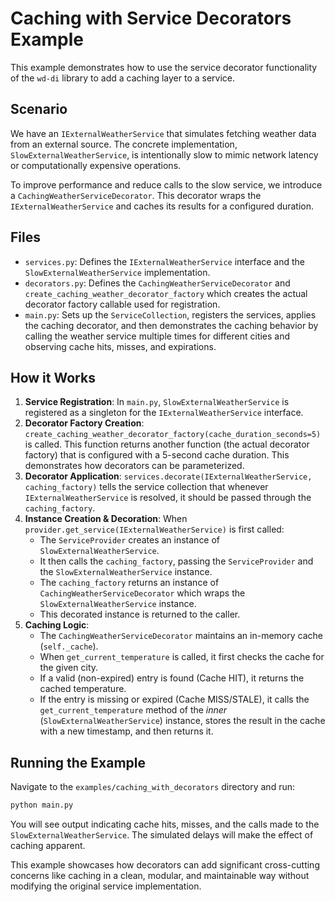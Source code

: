# Caching with Service Decorators Example

This example demonstrates how to use the service decorator functionality of the `wd-di` library to add a caching layer to a service.

## Scenario

We have an `IExternalWeatherService` that simulates fetching weather data from an external source. The concrete implementation, `SlowExternalWeatherService`, is intentionally slow to mimic network latency or computationally expensive operations. 

To improve performance and reduce calls to the slow service, we introduce a `CachingWeatherServiceDecorator`. This decorator wraps the `IExternalWeatherService` and caches its results for a configured duration.

## Files

*   `services.py`: Defines the `IExternalWeatherService` interface and the `SlowExternalWeatherService` implementation.
*   `decorators.py`: Defines the `CachingWeatherServiceDecorator` and `create_caching_weather_decorator_factory` which creates the actual decorator factory callable used for registration.
*   `main.py`: Sets up the `ServiceCollection`, registers the services, applies the caching decorator, and then demonstrates the caching behavior by calling the weather service multiple times for different cities and observing cache hits, misses, and expirations.

## How it Works

1.  **Service Registration**: In `main.py`, `SlowExternalWeatherService` is registered as a singleton for the `IExternalWeatherService` interface.
2.  **Decorator Factory Creation**: `create_caching_weather_decorator_factory(cache_duration_seconds=5)` is called. This function returns another function (the actual decorator factory) that is configured with a 5-second cache duration. This demonstrates how decorators can be parameterized.
3.  **Decorator Application**: `services.decorate(IExternalWeatherService, caching_factory)` tells the service collection that whenever `IExternalWeatherService` is resolved, it should be passed through the `caching_factory`.
4.  **Instance Creation & Decoration**: When `provider.get_service(IExternalWeatherService)` is first called:
    *   The `ServiceProvider` creates an instance of `SlowExternalWeatherService`.
    *   It then calls the `caching_factory`, passing the `ServiceProvider` and the `SlowExternalWeatherService` instance.
    *   The `caching_factory` returns an instance of `CachingWeatherServiceDecorator` which wraps the `SlowExternalWeatherService` instance.
    *   This decorated instance is returned to the caller.
5.  **Caching Logic**: 
    *   The `CachingWeatherServiceDecorator` maintains an in-memory cache (`self._cache`).
    *   When `get_current_temperature` is called, it first checks the cache for the given city.
    *   If a valid (non-expired) entry is found (Cache HIT), it returns the cached temperature.
    *   If the entry is missing or expired (Cache MISS/STALE), it calls the `get_current_temperature` method of the *inner* (`SlowExternalWeatherService`) instance, stores the result in the cache with a new timestamp, and then returns it.

## Running the Example

Navigate to the `examples/caching_with_decorators` directory and run:

```bash
python main.py
```

You will see output indicating cache hits, misses, and the calls made to the `SlowExternalWeatherService`. The simulated delays will make the effect of caching apparent.

This example showcases how decorators can add significant cross-cutting concerns like caching in a clean, modular, and maintainable way without modifying the original service implementation. 